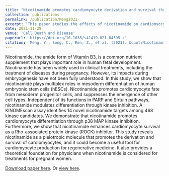 ```yaml
---
title: "Nicotinamide promotes cardiomyocyte derivation and survival through kinase inhibition in human pluripotent stem cells"
collection: publications
permalink: /publication/Meng2021
excerpt: 'This paper studies the effects of nicotinamide on cardiomyocyte derivation and survival in human pluripotent stem cells.'
date: 2021-11-29
venue: 'Cell Death and Disease'
paperurl: 'https://doi.org/10.1038/s41419-021-04395-z'
citation: 'Meng, Y., Song, C., Ren, Z., et al. (2021). &quot;Nicotinamide promotes cardiomyocyte derivation and survival through kinase inhibition in human pluripotent stem cells.&quot; <i>Cell Death Dis.</i>, 12:1119.'
---
```

Nicotinamide, the amide form of Vitamin B3, is a common nutrient supplement that plays important role in human fetal development. Nicotinamide has been widely used in clinical treatments, including the treatment of diseases during pregnancy. However, its impacts during embryogenesis have not been fully understood. In this study, we show that nicotinamide plays multiplex roles in mesoderm differentiation of human embryonic stem cells (hESCs). Nicotinamide promotes cardiomyocyte fate from mesoderm progenitor cells, and suppresses the emergence of other cell types. Independent of its functions in PARP and Sirtuin pathways, nicotinamide modulates differentiation through kinase inhibition. A KINOMEscan assay identifies 14 novel nicotinamide targets among 468 kinase candidates. We demonstrate that nicotinamide promotes cardiomyocyte differentiation through p38 MAP kinase inhibition. Furthermore, we show that nicotinamide enhances cardiomyocyte survival as a Rho-associated protein kinase (ROCK) inhibitor. This study reveals nicotinamide as a pleiotropic molecule that promotes the derivation and survival of cardiomyocytes, and it could become a useful tool for cardiomyocyte production for regenerative medicine. It also provides a theoretical foundation for physicians when nicotinamide is considered for treatments for pregnant women.

[Download paper here](http://chonlei.github.io/files/Meng2021.pdf). Or [view here](https://doi.org/10.1038/s41419-021-04395-z).
